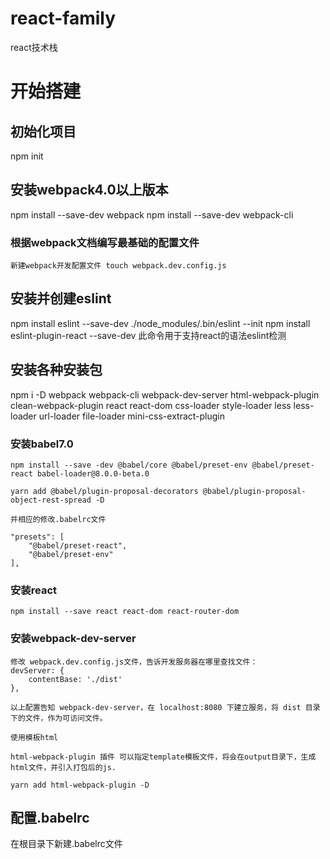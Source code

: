 # react-family
react技术栈

# 开始搭建
## 初始化项目
   npm init
## 安装webpack4.0以上版本
   npm install --save-dev webpack
   npm install --save-dev webpack-cli
### 根据webpack文档编写最基础的配置文件
    新建webpack开发配置文件 touch webpack.dev.config.js

## 安装并创建eslint
   npm install eslint --save-dev
   ./node_modules/.bin/eslint --init
   npm install eslint-plugin-react --save-dev    此命令用于支持react的语法eslint检测

## 安装各种安装包
   npm i -D webpack webpack-cli webpack-dev-server html-webpack-plugin clean-webpack-plugin react react-dom  css-loader style-loader less less-loader url-loader file-loader mini-css-extract-plugin
### 安装babel7.0
    npm install --save -dev @babel/core @babel/preset-env @babel/preset-react babel-loader@8.0.0-beta.0 

    yarn add @babel/plugin-proposal-decorators @babel/plugin-proposal-object-rest-spread -D

    并相应的修改.babelrc文件

    "presets": [
        "@babel/preset-react",
        "@babel/preset-env"
    ],

### 安装react
    npm install --save react react-dom react-router-dom
### 安装webpack-dev-server
    修改 webpack.dev.config.js文件，告诉开发服务器在哪里查找文件：
    devServer: {
        contentBase: './dist'
    },

    以上配置告知 webpack-dev-server，在 localhost:8080 下建立服务，将 dist 目录下的文件，作为可访问文件。

    使用模板html

    html-webpack-plugin 插件 可以指定template模板文件，将会在output目录下，生成html文件，并引入打包后的js.

    yarn add html-webpack-plugin -D

## 配置.babelrc
   在根目录下新建.babelrc文件